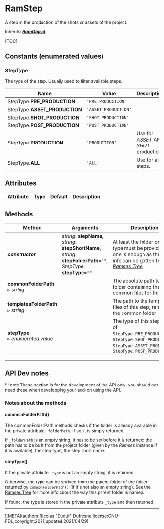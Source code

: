 # RamStep

A step in the production of the shots or assets of the project.

Inherits: [***RamObject***](ram_object.md)

[TOC]

## Constants (enumerated values)

### StepType

The type of the step. Usually used to filter available steps.

| Name | Value | Description |
| --- | --- | --- |
| StepType.**PRE_PRODUCTION** | `'PRE_PRODUCTION'` | |
| StepType.**ASSET_PRODUCTION** | `'ASSET_PRODUCTION'` | |
| StepType.**SHOT_PRODUCTION** | `'SHOT_PRODUCTION'` | |
| StepType.**POST_PRODUCTION** | `'POST_PRODUCTION'` | |
| StepType.**PRODUCTION** | `'PRODUCTION'` | Use for *ASSET* AND *SHOT* production. |
| StepType.**ALL** | `'ALL'` | Use for all steps. |


## Attributes

| Attribute | Type | Default | Description |
| --- | --- | --- | --- |

## Methods

| Method | Arguments | Description |
| --- | --- | --- |
| ***constructor*** | *string*: **stepName**,<br />*string*: **stepShortName**,<br />*string*: **stepFolderPath**=`""`,<br />*StepType*: **stepType**=`""` | At least the folder or the type must be provided, but one is enough as the other info can be gotten from the [*Ramses Tree*](../../files/tree.md) |
| **commonFolderPath**<br />▹ *string* | | The absolute path to the folder containing the common files for this step |
| **templatesFolderPath**<br />▹ *string* | | The path to the template files of this step, relative to the common folder |
| **stepType**<br />▹ *enumerated value* | | The type of this step, one of `StepType.PRE_PRODUCTION`, `StepType.SHOT_PRODUCTION`, `StepType.ASSET_PRODUCTION`, `StepType.POST_PRODUCTION`|

____

## API Dev notes

!!! note
    These section is for the development of the API only; you should not need these when developping your add-on using the API.

### Notes about the methods

#### commonFolderPath()

The commonFolderPath methods checks if the folder is already available in the private attribute `_folderPath`. If so, it is simply returned.

If `_folderPath` is an empty string, it has to be set before it is returned: the path has to be built from the project folder (given by the *Ramses* instance if it is available), the step type, the step short name.

#### stepType()

If the private attribute `_type` is not an empty string, it is returned.

Otherwise, the type can be retrived from the parent folder of the folder returned by `commonFolderPath()` (if it's not also an empty string). See the [Ramses Tree](../../files.md) for more info about the way this parent folder is named.

If found, the type is stored in the private attribute `_type` and then returned.
____

![META](authors:Nicolas "Duduf" Dufresne;license:GNU-FDL;copyright:2021;updated:2021/04/29)